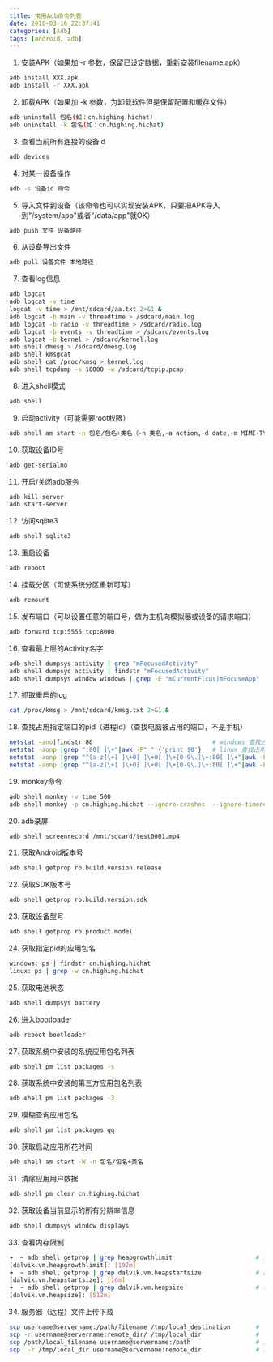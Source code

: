 ```yaml
---
title: 常用Adb命令列表
date: 2016-03-16 22:37:41
categories: [Adb]
tags: [android, adb]
---
```


1. 安装APK（如果加 -r 参数，保留已设定数据，重新安装filename.apk）
```bash
adb install XXX.apk
adb install -r XXX.apk
```

<!--more-->

2. 卸载APK（如果加 -k 参数，为卸载软件但是保留配置和缓存文件）
```bash
adb uninstall 包名(如：cn.highing.hichat)
adb uninstall -k 包名(如：cn.highing.hichat)
```
3. 查看当前所有连接的设备id
```bash
adb devices
```
4. 对某一设备操作
```bash
adb -s 设备id 命令
```
5. 导入文件到设备（该命令也可以实现安装APK，只要把APK导入到"/system/app"或者"/data/app"就OK）
```bash
adb push 文件 设备路径
```
6. 从设备导出文件
```bash
adb pull 设备文件 本地路径
```
7. 查看log信息
```bash
adb logcat
adb logcat -v time
logcat -v time > /mnt/sdcard/aa.txt 2>&1 &                                  # 离线抓取log保存在手机
adb logcat -b main -v threadtime > /sdcard/main.log                         # 抓取应用程序的日志
adb logcat -b radio -v threadtime > /sdcard/radio.log                       # 抓取跟 radio/telephony 相关的信息
adb logcat -b events -v threadtime > /sdcard/events.log                     # 抓取系统事件日志，如触屏事件
adb logcat -b kernel > /sdcard/kernel.log                                   # 抓取kernel log
adb shell dmesg > /sdcard/dmesg.log                                         # 导出当前缓存的 kernel log
adb shell kmsgcat                                                           # 实时查看kernel log
adb shell cat /proc/kmsg > kernel.log                                       # 抓取 printk生成的内核消息
adb shell tcpdump -s 10000 -w /sdcard/tcpip.pcap                            # 抓取 TCP/IP协议相关的日志
```
8. 进入shell模式
```bash
adb shell
```
9. 启动activity（可能需要root权限）
```bash
adb shell am start -n 包名/包名+类名（-n 类名,-a action,-d date,-m MIME-TYPE,-c category,-e 扩展数据,等） （cn.highing.hichat/.ui.MainActivity）
```
10. 获取设备ID号
```bash
adb get-serialno
```
11. 开启/关闭adb服务
```bash
adb kill-server
adb start-server
```
12. 访问sqlite3
```bash
adb shell sqlite3
```
13. 重启设备
```bash
adb reboot
```
14. 挂载分区（可使系统分区重新可写）
```bash
adb remount
```
15. 发布端口（可以设置任意的端口号，做为主机向模拟器或设备的请求端口）
```bash
adb forward tcp:5555 tcp:8000
```
16. 查看最上层的Activity名字
```bash
adb shell dumpsys activity | grep "mFocusedActivity"                        # linux
adb shell dumpsys activity | findstr "mFocusedActivity"                     # windows
adb shell dumpsys window windows | grep -E "mCurrentFlcus|mFocuseApp"       # windows
```
17. 抓取重启的log
```bash
cat /proc/kmsg > /mnt/sdcard/kmsg.txt 2>&1 &
```
18. 查找占用指定端口的pid（进程id）（查找电脑被占用的端口，不是手机）
```bash
netstat -ano|findstr 80                                 # windows 查找占用80端口的进程
netstat -aonp |grep ":80[ ]\+"|awk -F" " {'print $0'}   # linux 查找占用80端口的进程
netstat -aonp |grep "^[a-z]\+[ ]\+0[ ]\+0[ ]\+[0-9\.]\+:80[ ]\+"|awk -F" " {'print $0'}                 # 优化后
netstat -aonp |grep "^[a-z]\+[ ]\+0[ ]\+0[ ]\+[0-9\.]\+:80[ ]\+"|awk -F" " {'print $7'}|cut -d"/" -f1    # 只显示pid
```
19. monkey命令
```bash
adb shell monkey -v time 500
adb shell monkey -p cn.highing.hichat --ignore-crashes  --ignore-timeouts --ignore-security-exceptions  --pct-trackball 0 --pct-nav 0 --pct-majornav 0 --pct-syskeys 0 --pct-anyevent 0  -v -v -v --throttle 500 1200000000 -v time > /mnt/sdcard/monkeysys.txt 2>&1 &
```
20. adb录屏
```bash
adb shell screenrecord /mnt/sdcard/test0001.mp4
```
21. 获取Android版本号
```bash
adb shell getprop ro.build.version.release
```
22. 获取SDK版本号
```bash
adb shell getprop ro.build.version.sdk
```
23. 获取设备型号
```bash
adb shell getprop ro.product.model
```
24. 获取指定pid的应用包名
```bash
windows: ps | findstr cn.highing.hichat
linux: ps | grep -w cn.highing.hichat
```
25. 获取电池状态
```bash
adb shell dumpsys battery
```
26. 进入bootloader
```bash
adb reboot bootloader
```
27. 获取系统中安装的系统应用包名列表
```bash
adb shell pm list packages -s
```
28. 获取系统中安装的第三方应用包名列表
```bash
adb shell pm list packages -3
```
29. 模糊查询应用包名
```bash
adb shell pm list packages qq
```
30. 获取启动应用所花时间
```bash
adb shell am start -W -n 包名/包名+类名
```
31. 清除应用用户数据
```bash
adb shell pm clear cn.highing.hichat
```
32. 获取设备当前显示的所有分辨率信息
```bash
adb shell dumpsys window displays
```
33. 查看内存限制
```bash
➜  ~ adb shell getprop | grep heapgrowthlimit               		# 查看单个应用程序最大内存限制
[dalvik.vm.heapgrowthlimit]: [192m]
➜  ~ adb shell getprop | grep dalvik.vm.heapstartsize       		# 应用启动后分配的初始内存
[dalvik.vm.heapstartsize]: [16m]
➜  ~ adb shell getprop | grep dalvik.vm.heapsize            		# 单个java虚拟机最大的内存限制
[dalvik.vm.heapsize]: [512m]
```
34. 服务器（远程）文件上传下载
```bash
scp username@servername:/path/filename /tmp/local_destination		# 下载文件
scp -r username@servername:remote_dir/ /tmp/local_dir				# 下载文件夹
scp /path/local_filename username@servername:/path					# 上传文件
scp  -r /tmp/local_dir username@servername:remote_dir				# 上传文件夹
```